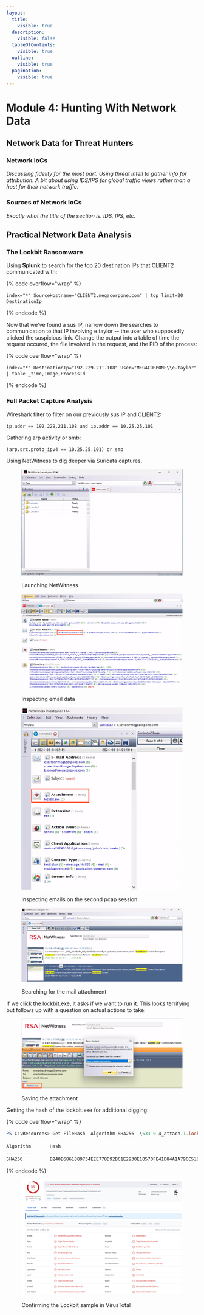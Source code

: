 ```yaml
---
layout:
  title:
    visible: true
  description:
    visible: false
  tableOfContents:
    visible: true
  outline:
    visible: true
  pagination:
    visible: true
---
```


# Module 4: Hunting With Network Data

## Network Data for Threat Hunters

### Network IoCs

_Discussing fidelity for the most part. Using threat intell to gather info for attribution. A bit about using IDS/IPS for global traffic views rather than a host for their network traffic._

### Sources of Network IoCs

_Exactly what the title of the section is. IDS, IPS, etc._

## Practical Network Data Analysis

### The Lockbit Ransomware

Using **Splunk** to search for the top 20 destination IPs that CLIENT2 communicated with:

{% code overflow="wrap" %}
```splunk-spl
index="*" SourceHostname="CLIENT2.megacorpone.com" | top limit=20 DestinationIp
```
{% endcode %}

Now that we've found a sus IP, narrow down the searches to communication to that IP involving e.taylor -- the user who supposedly clicked the suspicious link. Change the output into a table of time the request occured, the file involved in the request, and the PID of the process:

{% code overflow="wrap" %}
```splunk-spl
index="*" DestinationIp="192.229.211.108" User="MEGACORPONE\\e.taylor" | table _time,Image,ProcessId
```
{% endcode %}

### Full Packet Capture Analysis

Wireshark filter to filter on our previously sus IP and CLIENT2:

```splunk-spl
ip.addr == 192.229.211.108 and ip.addr == 10.25.25.101
```

Gathering arp activity or smb:

```splunk-spl
(arp.src.proto_ipv4 == 10.25.25.101) or smb
```

Using NetWitness to dig deeper via Suricata captures.

<figure><img src="../../../.gitbook/assets/image (5).png" alt=""><figcaption><p>Launching NetWitness</p></figcaption></figure>

<figure><img src="../../../.gitbook/assets/image (6).png" alt=""><figcaption><p>Inspecting email data</p></figcaption></figure>

<figure><img src="../../../.gitbook/assets/image (7).png" alt=""><figcaption><p>Inspecting emails on the second pcap session</p></figcaption></figure>

<figure><img src="../../../.gitbook/assets/image (8).png" alt=""><figcaption><p>Searching for the mail attachment</p></figcaption></figure>

If we click the lockbit.exe, it asks if we want to run it. This looks terrifying but follows up with a question on actual actions to take:

<figure><img src="../../../.gitbook/assets/image (9).png" alt=""><figcaption><p>Saving the attachment</p></figcaption></figure>

Getting the hash of the lockbit.exe for additional digging:

{% code overflow="wrap" %}
```powershell
PS C:\Resources> Get-FileHash -Algorithm SHA256 .\533-0-4_attach.1.lockbit.exe

Algorithm       Hash                                                                   Path
---------       ----                                                                   ----
SHA256          B240B6861889734EEE778D92BC1E2930E10570FE41D84A1A79CC518DC93F4E09       C:\Resources\533-0-4_attach.1.lockbit.exe
```
{% endcode %}

<figure><img src="../../../.gitbook/assets/image (10).png" alt=""><figcaption><p>Confirming the Lockbit sample in VirusTotal</p></figcaption></figure>

